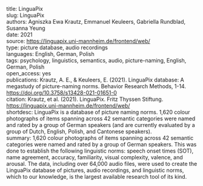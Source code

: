 title: LinguaPix  
slug: LinguaPix  
authors: Agniszka Ewa Krautz, Emmanuel Keuleers, Gabriella Rundblad, Susanna Yeung  
date: 2021  
source: https://linguapix.uni-mannheim.de/frontend/web/  
type: picture database, audio recordings  
languages: English, German, Polish  
tags: psychology, linguistics, semantics, audio, picture-naming, English, German, Polish  
open_access: yes  
publications: Krautz, A. E., & Keuleers, E. (2021). LinguaPix database: A megastudy of picture-naming norms. Behavior Research Methods, 1-14. https://doi.org/10.3758/s13428-021-01651-0  
citation: Krautz, et al. (2021). LinguaPix. Fritz Thyssen Stiftung. https://linguapix.uni-mannheim.de/frontend/web/  
shortdesc: LinguaPix is a database of picture naming norms. 1,620 colour photographs of items spanning across 42 semantic categories were named and rated by a group of German speakers (and are currently evaluated by a group of Dutch, English, Polish, and Cantonese speakers).  
summary: 1,620 colour photographs of items spanning across 42 semantic categories were named and rated by a group of German speakers. This was done to establish the following linguistic norms: speech onset times (SOT), name agreement, accuracy, familiarity, visual complexity, valence, and arousal. The data, including over 64,000 audio files, were used to create the LinguaPix database of pictures, audio recordings, and linguistic norms, which to our knowledge, is the largest available research tool of its kind.  
